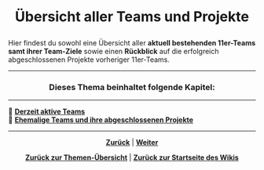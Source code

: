 # <p align="center">Übersicht aller Teams und Projekte</p>

Hier findest du sowohl eine Übersicht aller **aktuell bestehenden 11er-Teams samt ihrer Team-Ziele** sowie einen **Rückblick** auf die erfolgreich abgeschlossenen Projekte vorheriger 11er-Teams.

---

### <p align="center">Dieses Thema beinhaltet folgende Kapitel:</p>

---

🔹 [**Derzeit aktive Teams**](docs/02-arbeiten_bei_nadoo/03-teams/01-aktive_teams/README.md) <br>
🔹 [**Ehemalige Teams und ihre abgeschlossenen Projekte**](docs/02-arbeiten_bei_nadoo/03-teams/02-team_archiv/README.md) <br>

---

<p align="center"><a href="/docs/02-arbeiten_bei_nadoo/02-training_und_vorbereitung/02-praesentationstraining/README.md"><strong>Zurück</strong></a> | 
<a href="/docs/02-arbeiten_bei_nadoo/README.md"><strong>Weiter</strong></a></p>

<p align="center">
<a href="/docs/02-arbeiten_bei_nadoo/README.md/#ddieser-themenbereich-beinhaltet-folgende-themen"><strong>Zurück zur Themen-Übersicht</strong></a> | <a href="/docs/00-willkommen/README.md"><strong>Zurück zur Startseite des Wikis</strong></a>
</p>